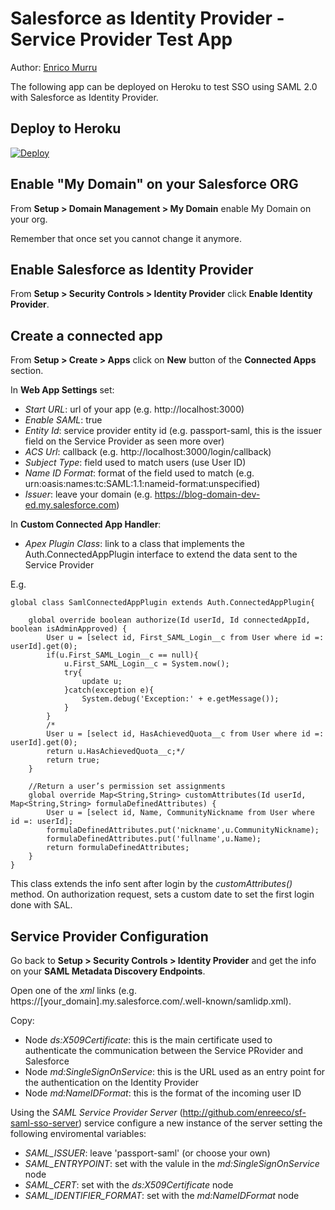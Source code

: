 # Salesforce as Identity Provider - Service Provider Test App

Author: [Enrico Murru](http://enree.co)

The following app can be deployed on Heroku to test SSO using SAML 2.0 with Salesforce as Identity Provider.


## Deploy to Heroku

[![Deploy](https://www.herokucdn.com/deploy/button.png)](https://heroku.com/deploy)


## Enable "My Domain" on your Salesforce ORG

From **Setup > Domain Management > My Domain** enable My Domain on your org.

Remember that once set you cannot change it anymore.


## Enable Salesforce as Identity Provider

From **Setup > Security Controls > Identity Provider** click **Enable Identity Provider**.


## Create a connected app

From **Setup > Create > Apps** click on **New** button of the **Connected Apps** section.

In **Web App Settings** set:

* *Start URL*: url of your app (e.g. http://localhost:3000)
* *Enable SAML*: true
* *Entity Id*: service provider entity id (e.g. passport-saml, this is the issuer field on the Service Provider as seen more over)
* *ACS Url*: callback (e.g. http://localhost:3000/login/callback)
* *Subject Type*: field used to match users (use User ID)
* *Name ID Format*: format of the field used to match (e.g. urn:oasis:names:tc:SAML:1.1:nameid-format:unspecified)
* *Issuer*: leave your domain (e.g. https://blog-domain-dev-ed.my.salesforce.com)

In **Custom Connected App Handler**:
* *Apex Plugin Class*: link to a class that implements the Auth.ConnectedAppPlugin interface to extend the data sent to the Service Provider

E.g.

	global class SamlConnectedAppPlugin extends Auth.ConnectedAppPlugin{

	    global override boolean authorize(Id userId, Id connectedAppId, boolean isAdminApproved) {
	        User u = [select id, First_SAML_Login__c from User where id =: userId].get(0);
			if(u.First_SAML_Login__c == null){
	            u.First_SAML_Login__c = System.now();
	            try{
	                update u;
	            }catch(exception e){
	                System.debug('Exception:' + e.getMessage());
	            }
	        }
	        /*
			User u = [select id, HasAchievedQuota__c from User where id =: userId].get(0);
			return u.HasAchievedQuota__c;*/
	        return true;
	    }
	    
	    //Return a user’s permission set assignments
	    global override Map<String,String> customAttributes(Id userId, Map<String,String> formulaDefinedAttributes) {  
			User u = [select id, Name, CommunityNickname from User where id =: userId];
	        formulaDefinedAttributes.put('nickname',u.CommunityNickname);
	        formulaDefinedAttributes.put('fullname',u.Name);
	        return formulaDefinedAttributes;
	    }
	}

This class extends the info sent after login by the *customAttributes()* method.
On authorization request, sets a custom date to set the first login done with SAL.


## Service Provider Configuration

Go back to **Setup > Security Controls > Identity Provider** and get the info on your **SAML Metadata Discovery Endpoints**.

Open one of the *xml* links (e.g. https://[your_domain].my.salesforce.com/.well-known/samlidp.xml).

Copy:
* Node *ds:X509Certificate*: this is the main certificate used to authenticate the communication between the Service PRovider and Salesforce
* Node *md:SingleSignOnService*: this is the URL used as an entry point for the authentication on the Identity Provider
* Node *md:NameIDFormat*: this is the format of the incoming user ID

Using the *SAML Service Provider Server* (http://github.com/enreeco/sf-saml-sso-server) service configure a new instance of the server setting the following enviromental variables:

* *SAML_ISSUER*: leave 'passport-saml' (or choose your own)
* *SAML_ENTRYPOINT*: set with the valule in the *md:SingleSignOnService* node
* *SAML_CERT*: set with the *ds:X509Certificate* node
* *SAML_IDENTIFIER_FORMAT*: set with the *md:NameIDFormat* node